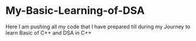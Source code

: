 # My-Basic-Learning-of-DSA
Here I am pushing all my code that I have prepared till during my Journey to learn Basic of C++ and DSA in C++
